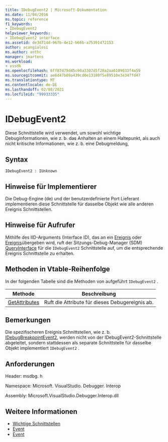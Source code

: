 ```yaml
---
title: IDebugEvent2 | Microsoft-Dokumentation
ms.date: 11/04/2016
ms.topic: reference
f1_keywords:
- IDebugEvent2
helpviewer_keywords:
- IDebugEvent2 interface
ms.assetid: de3d714d-96fb-4e12-b66b-a75391472153
author: acangialosi
ms.author: anthc
manager: jmartens
ms.workload:
- vssdk
ms.openlocfilehash: 6ff87d79d45c90a3307d5f28a2aa6109033f4a59
ms.sourcegitcommit: ae6d47b09a439cd0e13180f5e89510e3e347fd47
ms.translationtype: MT
ms.contentlocale: de-DE
ms.lasthandoff: 02/08/2021
ms.locfileid: "99933335"
---
```

# <a name="idebugevent2"></a>IDebugEvent2
Diese Schnittstelle wird verwendet, um sowohl wichtige Debuginformationen, wie z. b. das Anhalten an einem Haltepunkt, als auch nicht kritische Informationen, wie z. b. eine Debugmeldung,

## <a name="syntax"></a>Syntax

```
IDebugEvent2 : IUnknown
```

## <a name="notes-for-implementers"></a>Hinweise für Implementierer
 Die Debug-Engine (de) und der benutzerdefinierte Port Lieferant implementieren diese Schnittstelle für dasselbe Objekt wie alle anderen Ereignis Schnittstellen.

## <a name="notes-for-callers"></a>Hinweise für Aufrufer
 Mithilfe des IID-Arguments (Interface ID), das an ein [Ereignis](../../../extensibility/debugger/reference/idebugeventcallback2-event.md) oder [Ereignis](../../../extensibility/debugger/reference/idebugportevents2-event.md)übergeben wird, ruft der Sitzungs-Debug-Manager (SDM) [QueryInterface](/cpp/atl/queryinterface) für die `IDebugEvent2` Schnittstelle auf, um die entsprechende Ereignis Schnittstelle zu erhalten.

## <a name="methods-in-vtable-order"></a>Methoden in Vtable-Reihenfolge
 In der folgenden Tabelle sind die Methoden von aufgeführt `IDebugEvent2` .

|Methode|Beschreibung|
|------------|-----------------|
|[GetAttributes](../../../extensibility/debugger/reference/idebugevent2-getattributes.md)|Ruft die Attribute für dieses Debugereignis ab.|

## <a name="remarks"></a>Bemerkungen
 Die spezifischeren Ereignis Schnittstellen, wie z. b. [IDebugBreakpointEvent2](../../../extensibility/debugger/reference/idebugbreakpointevent2.md), werden nicht von der IDebugEvent2-Schnittstelle abgeleitet, sondern stattdessen als separate Schnittstelle für dasselbe Objekt implementiert `IDebugEvent2` .

## <a name="requirements"></a>Anforderungen
 Header: msdbg. h

 Namespace: Microsoft. VisualStudio. Debugger. Interop

 Assembly: Microsoft.VisualStudio.Debugger.Interop.dll

## <a name="see-also"></a>Weitere Informationen
- [Wichtige Schnittstellen](../../../extensibility/debugger/reference/core-interfaces.md)
- [Event](../../../extensibility/debugger/reference/idebugportevents2-event.md)
- [Event](../../../extensibility/debugger/reference/idebugeventcallback2-event.md)
